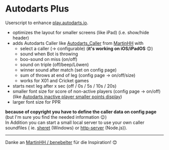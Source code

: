 # Autodarts Plus

Userscript to enhance [play.autodarts.io](https://play.autodarts.io).

- optimizes the layout for smaller screens (like iPad) (i.e. show/hide header)
- adds Autodarts Caller like [Autodarts_Caller](https://greasyfork.org/de/scripts/487034-autodarts-caller)
  from [MartinHH](https://greasyfork.org/de/users/158094-martinhh)</a> with
    - select a caller (-> configurable) (**it's working on iOS/iPadOS** 😊)
    - sound when Bot is throwing
    - boo-sound on miss (on/off)
    - sound on triple (off/beep/Löwen)
    - winner sound after match (set on config page)
    - sum of throws at end of leg (config page -> on/off/size)
    - works for X01 and Cricket games
- starts next leg after x sec (off / 0s / 5s / 10s / 20s)
- smaller font size for score of non-active players (config page -> on/off)</br>
  (like [Autodarts inactive player smaller points display](https://greasyfork.org/de/scripts/487524-autodarts-inactive-player-smaller-points-display))
- larger font size for PPR

**because of copyright you have to define the caller data on config page** (but I'm sure you find the needed
information 😉)</br>
In Addition you can start a small local server to use your own caller soundfiles (
ie. [sheret](https://github.com/ethanpil/sheret) (Windows) or [http-server](https://github.com/http-party/http-server) (Node.js)).

---
Danke an <a href="https://greasyfork.org/de/users/158094-martinhh">MartinHH / benebelter</a> für die Inspiration! 😊
